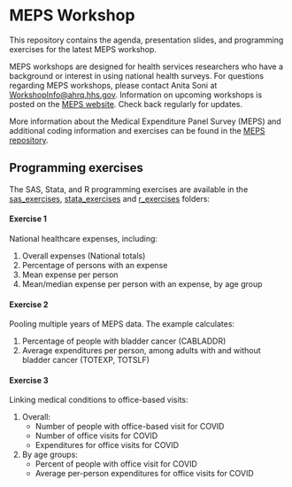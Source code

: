 # MEPS Workshop

This repository contains the agenda, presentation slides, and programming exercises for the latest MEPS workshop.

MEPS workshops are designed for health services researchers who have a background or interest in using national health surveys. For questions regarding MEPS workshops, please contact Anita Soni at [WorkshopInfo@ahrq.hhs.gov](mailto:WorkshopInfo@ahrq.hhs.gov). Information on upcoming workshops is posted on the [MEPS website](https://meps.ahrq.gov/about_meps/workshops_events.jsp). Check back regularly for updates.


More information about the Medical Expenditure Panel Survey (MEPS) and additional coding information and exercises can be found in the [MEPS repository](https://github.com/HHS-AHRQ/MEPS).



## Programming exercises

The SAS, Stata, and R programming exercises are available in the [sas_exercises](sas_exercises),  [stata_exercises](stata_exercises) and [r_exercises](r_exercises) folders:

#### Exercise 1

National healthcare expenses, including:
1. Overall expenses (National totals)
2. Percentage of persons with an expense
3. Mean expense per person
4. Mean/median expense per person with an expense, by age group

#### Exercise 2
Pooling multiple years of MEPS data. The example calculates:
1. Percentage of people with bladder cancer (CABLADDR)
2. Average expenditures per person, among adults with and without bladder cancer (TOTEXP, TOTSLF)


#### Exercise 3
Linking medical conditions to office-based visits: 
1. Overall:
    - Number of people with office-based visit for COVID
    - Number of office visits for COVID
    - Expenditures for office visits for COVID 
2. By age groups:
    - Percent of people with office visit for COVID
    - Average per-person expenditures for office visits for COVID

